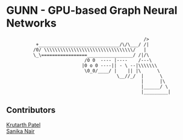 # GUNN - GPU-based Graph Neural Networks

```text
                                                   />
           +______________________________/\/\___/ /|
          /0/ \\\\\\\\\\\\\\\\\\\\\\\\\\\\\\\\\/   |
          \_\=================_________________/ /|/\
                             /0 0  ---- |----    /---\
                            |0 o 0 ----|| - \ --|\\\\\\\
                             \0_0/____/ |    || |\      \
                                         \__//_/  |      \
                                                  |      |\
                                                  |______/ \
                                                  |_________|
```

## Contributors
[Krutarth Patel](mailto:krutarthpatel929@gmail.com)  
[Sanika Nair](mailto:ce24b108@smail.iitm.ac.in)

